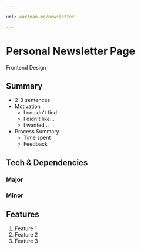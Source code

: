 ```yaml
---

url: earlman.me/newsletter

---
```

# Personal Newsletter Page
Frontend Design

## Summary
- 2-3 sentences
- Motivation
	- I couldn't find...
	- I didn't like...
	- I wanted...
- Process Summary
	- Time spent
	- Feedback

## Tech & Dependencies
### Major
### Minor

## Features
1. Feature 1
2. Feature 2
3. Feature 3
